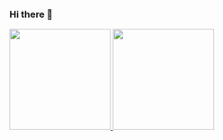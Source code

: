 ### Hi there 👋

<div>
  <a href="https://github.com/Tuliof210">
  <img height="180em" src="https://github-readme-stats.vercel.app/api?username=Tuliof210&show_icons=true&theme=monokai&include_all_commits=true&count_private=true">
  <img height="180em" src="https://github-readme-stats.vercel.app/api/top-langs/?username=Tuliof210&layout=compact&langs_count=10&theme=monokai">
</div>
